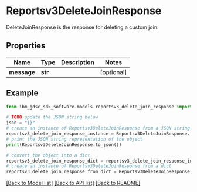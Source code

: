 # Reportsv3DeleteJoinResponse

DeleteJoinResponse is the response for deleting a custom join.

## Properties

Name | Type | Description | Notes
------------ | ------------- | ------------- | -------------
**message** | **str** |  | [optional] 

## Example

```python
from ibm_gdsc_sdk_software.models.reportsv3_delete_join_response import Reportsv3DeleteJoinResponse

# TODO update the JSON string below
json = "{}"
# create an instance of Reportsv3DeleteJoinResponse from a JSON string
reportsv3_delete_join_response_instance = Reportsv3DeleteJoinResponse.from_json(json)
# print the JSON string representation of the object
print(Reportsv3DeleteJoinResponse.to_json())

# convert the object into a dict
reportsv3_delete_join_response_dict = reportsv3_delete_join_response_instance.to_dict()
# create an instance of Reportsv3DeleteJoinResponse from a dict
reportsv3_delete_join_response_from_dict = Reportsv3DeleteJoinResponse.from_dict(reportsv3_delete_join_response_dict)
```
[[Back to Model list]](../README.md#documentation-for-models) [[Back to API list]](../README.md#documentation-for-api-endpoints) [[Back to README]](../README.md)


